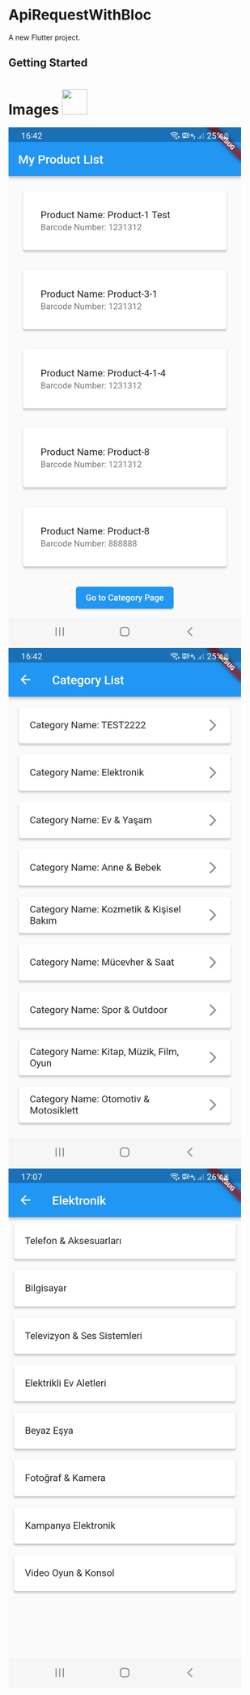 # ApiRequestWithBloc

A new Flutter project.

## Getting Started

# Images <img src="https://user-images.githubusercontent.com/102408138/181803745-a7421993-ec40-4ac6-bc71-9f7cf25dbb4d.gif" width="50" height="50" />
![img_2.png](img_2.png)
![img_3.png](img_3.png)
![img_4.png](img_4.png)

